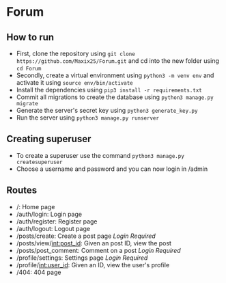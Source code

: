 # Forum
## How to run
  - First, clone the repository using ```git clone https://github.com/Maxix25/Forum.git``` and cd into the new folder using ```cd Forum```
  - Secondly, create a virtual environment using ```python3 -m venv env``` and activate it using ```source env/bin/activate```
  - Install the dependencies using ```pip3 install -r requirements.txt```
  - Commit all migrations to create the database using ```python3 manage.py migrate```
  - Generate the server's secret key using ```python3 generate_key.py```
  - Run the server using ```python3 manage.py runserver```

## Creating superuser
  - To create a superuser use the command ```python3 manage.py createsuperuser```
  - Choose a username and password and you can now login in /admin

## Routes
  - /: Home page
  - /auth/login: Login page
  - /auth/register: Register page
  - /auth/logout: Logout page
  - /posts/create: Create a post page *Login Required*
  - /posts/view/<int:post_id>: Given an post ID, view the post
  - /posts/post_comment: Comment on a post *Login Required*
  - /profile/settings: Settings page *Login Required*
  - /profile/<int:user_id>: Given an ID, view the user's profile
  - /404: 404 page
